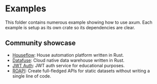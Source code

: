 # Examples

This folder contains numerous example showing how to use axum. Each example is
setup as its own crate so its dependencies are clear.

## Community showcase

- [Houseflow](https://github.com/gbaranski/houseflow): House automation platform written in Rust.
- [Datafuse](https://github.com/datafuselabs/datafuse): Cloud native data warehouse written in Rust.
- [JWT Auth](https://github.com/Z4RX/axum_jwt_example): JWT auth service for educational purposes.
- [ROAPI](https://github.com/roapi/roapi): Create full-fledged APIs for static datasets without writing a single line of code.
